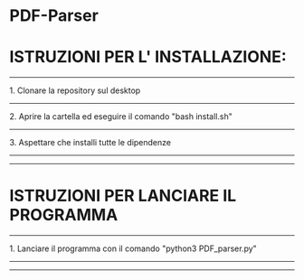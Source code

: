 # PDF-Parser

# ISTRUZIONI PER L' INSTALLAZIONE:
<hr>
1. Clonare la repository sul desktop
<hr>
2. Aprire la cartella ed eseguire il comando "bash install.sh"
<hr>
3. Aspettare che installi tutte le dipendenze
<hr>
<hr>
<h1>ISTRUZIONI PER LANCIARE IL PROGRAMMA</h1>
<hr>
1. Lanciare il programma con il comando "python3 PDF_parser.py"
<hr>
<hr>


